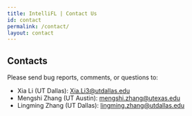 ```yaml
---
title: IntelliFL | Contact Us
id: contact
permalink: /contact/
layout: contact
---
```


## Contacts ##
Please send bug reports, comments, or questions to: 
* Xia Li (UT Dallas): Xia.Li3@utdallas.edu
* Mengshi Zhang (UT Austin): mengshi.zhang@utexas.edu
* Lingming Zhang (UT Dallas): lingming.zhang@utdallas.edu
